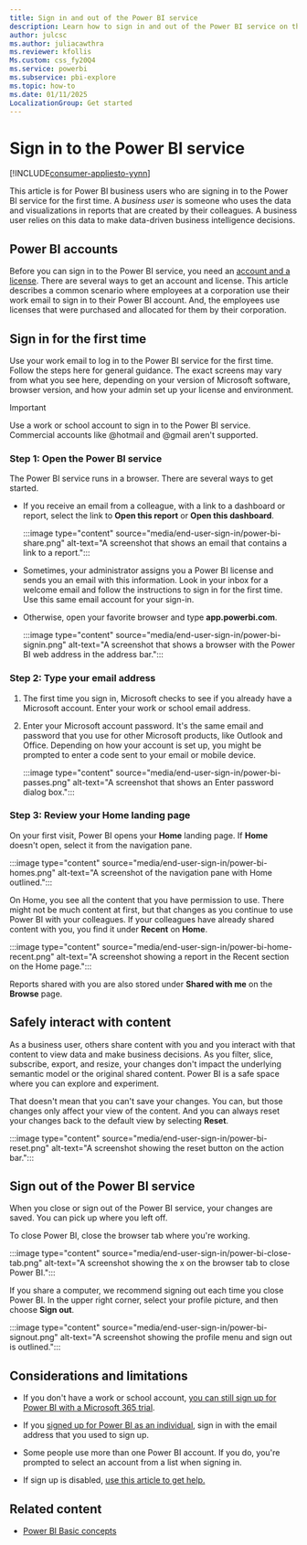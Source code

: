 ```yaml
---
title: Sign in and out of the Power BI service
description: Learn how to sign in and out of the Power BI service on the web and safely interact with your content.
author: julcsc
ms.author: juliacawthra
ms.reviewer: kfollis
Ms.custom: css_fy20Q4
ms.service: powerbi
ms.subservice: pbi-explore
ms.topic: how-to
ms.date: 01/11/2025
LocalizationGroup: Get started
---
```


# Sign in to the Power BI service

[!INCLUDE[consumer-appliesto-yynn](../includes/consumer-appliesto-yynn.md)]

This article is for Power BI business users who are signing in to the Power BI service for the first time. A *business user* is someone who uses the data and visualizations in reports that are created by their colleagues. A business user relies on this data to make data-driven business intelligence decisions. 

## Power BI accounts

Before you can sign in to the Power BI service, you need an [account and a license](end-user-license.md). There are several ways to get an account and license. This article describes a common scenario where employees at a corporation use their work email to sign in to their Power BI account. And, the employees use licenses that were purchased and allocated for them by their corporation. 

## Sign in for the first time

Use your work email to log in to the Power BI service for the first time. Follow the steps here for general guidance. The exact screens may vary from what you see here, depending on your version of Microsoft software, browser version, and how your admin set up your license and environment.

> [!IMPORTANT]
> Use a work or school account to sign in to the Power BI service. Commercial accounts like @hotmail and @gmail aren't supported. 

### Step 1: Open the Power BI service

The Power BI service runs in a browser. There are several ways to get started. 

- If you receive an email from a colleague, with a link to a dashboard or report, select the link to **Open this report** or **Open this dashboard**.

    :::image type="content" source="media/end-user-sign-in/power-bi-share.png" alt-text="A screenshot that shows an email that contains a link to a report.":::

- Sometimes, your administrator assigns you a Power BI license and sends you an email with this information. Look in your inbox for a welcome email and follow the instructions to sign in for the first time. Use this same email account for your sign-in.

- Otherwise, open your favorite browser and type **app.powerbi.com**.

    :::image type="content" source="media/end-user-sign-in/power-bi-signin.png" alt-text="A screenshot that shows a browser with the Power BI web address in the address bar.":::

### Step 2: Type your email address

1. The first time you sign in, Microsoft checks to see if you already have a Microsoft account. Enter your work or school email address.

1. Enter your Microsoft account password. It's the same email and password that you use for other Microsoft products, like Outlook and Office. Depending on how your account is set up, you might be prompted to enter a code sent to your email or mobile device.

    :::image type="content" source="media/end-user-sign-in/power-bi-passes.png" alt-text="A screenshot that shows an Enter password dialog box.":::

### Step 3: Review your Home landing page

On your first visit, Power BI opens your **Home** landing page. If **Home** doesn't open, select it from the navigation pane.

:::image type="content" source="media/end-user-sign-in/power-bi-homes.png" alt-text="A screenshot of the navigation pane with Home outlined.":::

On Home, you see all the content that you have permission to use. There might not be much content at first, but that changes as you continue to use Power BI with your colleagues. If your colleagues have already shared content with you, you find it under **Recent** on **Home**.

:::image type="content" source="media/end-user-sign-in/power-bi-home-recent.png" alt-text="A screenshot showing a report in the Recent section on the Home page.":::

Reports shared with you are also stored under **Shared with me** on the **Browse** page.

## Safely interact with content

As a business user, others share content with you and you interact with that content to view data and make business decisions. As you filter, slice, subscribe, export, and resize, your changes don't impact the underlying semantic model or the original shared content. Power BI is a safe space where you can explore and experiment.

That doesn't mean that you can't save your changes. You can, but those changes only affect your view of the content. And you can always reset your changes back to the default view by selecting **Reset**.

:::image type="content" source="media/end-user-sign-in/power-bi-reset.png" alt-text="A screenshot showing the reset button on the action bar.":::

## Sign out of the Power BI service

When you close or sign out of the Power BI service, your changes are saved. You can pick up where you left off.

To close Power BI, close the browser tab where you're working.

:::image type="content" source="media/end-user-sign-in/power-bi-close-tab.png" alt-text="A screenshot showing the x on the browser tab to close Power BI.":::

If you share a computer, we recommend signing out each time you close Power BI. In the upper right corner, select your profile picture, and then choose **Sign out**.  

:::image type="content" source="media/end-user-sign-in/power-bi-signout.png" alt-text="A screenshot showing the profile menu and sign out is outlined.":::

## Considerations and limitations

- If you don't have a work or school account, [you can still sign up for Power BI with a Microsoft 365 trial](../enterprise/service-admin-signing-up-for-power-bi-with-a-new-office-365-trial.md).

- If you [signed up for Power BI as an individual](../fundamentals/service-self-service-signup-for-power-bi.md), sign in with the email address that you used to sign up.

- Some people use more than one Power BI account. If you do, you're prompted to select an account from a list when signing in.

- If sign up is disabled, [use this article to get help.](../fundamentals/service-self-service-sign-up-help.md)


## Related content

- [Power BI Basic concepts](end-user-basic-concepts.md)